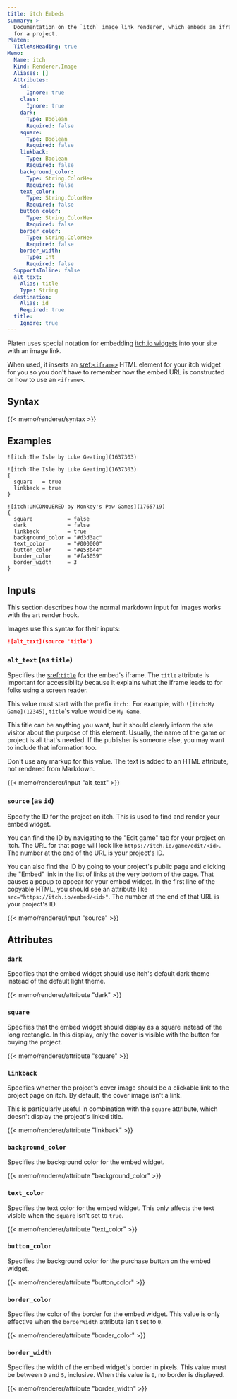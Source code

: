 ```yaml
---
title: itch Embeds
summary: >-
  Documentation on the `itch` image link renderer, which embeds an iframe linking to the itch page
  for a project.
Platen:
  TitleAsHeading: true
Memo:
  Name: itch
  Kind: Renderer.Image
  Aliases: []
  Attributes:
    id:
      Ignore: true
    class:
      Ignore: true
    dark:
      Type: Boolean
      Required: false
    square:
      Type: Boolean
      Required: false
    linkback:
      Type: Boolean
      Required: false
    background_color:
      Type: String.ColorHex
      Required: false
    text_color:
      Type: String.ColorHex
      Required: false
    button_color:
      Type: String.ColorHex
      Required: false
    border_color:
      Type: String.ColorHex
      Required: false
    border_width:
      Type: Int
      Required: false
  SupportsInline: false
  alt_text:
    Alias: title
    Type: String
  destination:
    Alias: id
    Required: true
  title:
    Ignore: true
---
```


Platen uses special notation for embedding [itch.io widgets][01] into your site with an image link.

When used, it inserts an [sref:`<iframe>`][s01] HTML element for your itch widget for you so you
don't have to remember how the embed URL is constructed or how to use an `<iframe>`.

## Syntax

{{< memo/renderer/syntax >}}

## Examples

```memo-example-renderer { title="Minimal Example" }
![itch:The Isle by Luke Geating](1637303)
```

```memo-example-renderer { title="Square Embed with Linkback" }
![itch:The Isle by Luke Geating](1637303)
{
  square   = true
  linkback = true
}
```

```memo-example-renderer { title="Fully Custom Embed" }
![itch:UNCONQUERED by Monkey's Paw Games](1765719)
{
  square           = false
  dark             = false
  linkback         = true
  background_color = "#d3d3ac"
  text_color       = "#000000"
  button_color     = "#e53b44"
  border_color     = "#fa5059"
  border_width     = 3
}
```

## Inputs

This section describes how the normal markdown input for images works with the art render hook.

Images use this syntax for their inputs:

```markdown
![alt_text](source 'title')
```

### `alt_text` (as `title`)

Specifies the [sref:`title`][s02] for the embed's iframe. The `title` attribute is important for
accessibility because it explains what the iframe leads to for folks using a screen reader.

This value must start with the prefix `itch:`. For example, with `![itch:My Game](12345)`, `title`'s
value would be `My Game`.

This title can be anything you want, but it should clearly inform the site visitor about the purpose
of this element. Usually, the name of the game or project is all that's needed. If the publisher is
someone else, you may want to include that information too.

Don't use any markup for this value. The text is added to an HTML attribute, not rendered from
Markdown.

{{< memo/renderer/input "alt_text" >}}

### `source` (as `id`)

Specify the ID for the project on itch. This is used to find and render your embed widget.

You can find the ID by navigating to the "Edit game" tab for your project on itch. The URL for that
page will look like `https://itch.io/game/edit/<id>`. The number at the end of the URL is your
project's ID.

You can also find the ID by going to your project's public page and clicking the "Embed" link in the
list of links at the very bottom of the page. That causes a popup to appear for your embed widget.
In the first line of the copyable HTML, you should see an attribute like
`src="https://itch.io/embed/<id>"`. The number at the end of that URL is your project's ID.

{{< memo/renderer/input "source" >}}

## Attributes

### `dark`

Specifies that the embed widget should use itch's default dark theme instead of the default light
theme.

{{< memo/renderer/attribute "dark" >}}

### `square`

Specifies that the embed widget should display as a square instead of the long rectangle. In this
display, only the cover is visible with the button for buying the project.

{{< memo/renderer/attribute "square" >}}

### `linkback`

Specifies whether the project's cover image should be a clickable link to the project page on itch.
By default, the cover image isn't a link.

This is particularly useful in combination with the `square` attribute, which doesn't display the
project's linked title.

{{< memo/renderer/attribute "linkback" >}}

### `background_color`

Specifies the background color for the embed widget.

{{< memo/renderer/attribute "background_color" >}}

### `text_color`

Specifies the text color for the embed widget. This only affects the text visible when the `square`
isn't set to `true`.

{{< memo/renderer/attribute "text_color" >}}

### `button_color`

Specifies the background color for the purchase button on the embed widget.

{{< memo/renderer/attribute "button_color" >}}

### `border_color`

Specifies the color of the border for the embed widget. This value is only effective when the
`borderWidth` attribute isn't set to `0`.

{{< memo/renderer/attribute "border_color" >}}

### `border_width`

Specifies the width of the embed widget's border in pixels. This value must be between `0` and `5`,
inclusive. When this value is `0`, no border is displayed.

{{< memo/renderer/attribute "border_width" >}}

<!-- Link References -->
[01]: https://itch.io/docs/creators/widget
[s01]: mdn.html.element:iframe
[s02]: mdn.html.global_attribute:title
